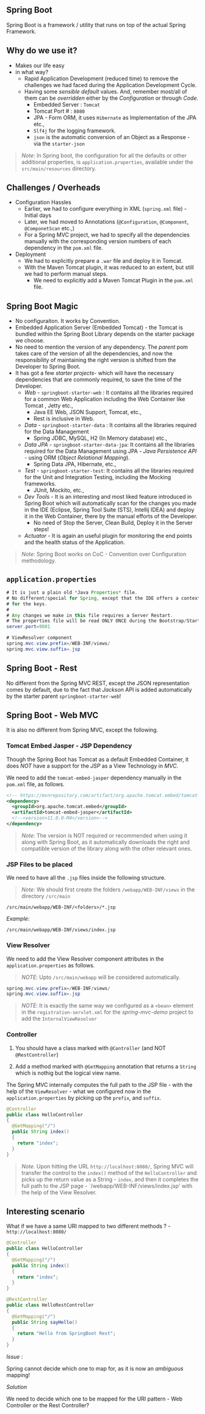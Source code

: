 ## Spring Boot

Spring Boot is a framework / utility that runs on top of the actual Spring Framework.

## Why do we use it?

* Makes our life easy
* in what way?
  - Rapid Application Development (reduced time) to remove the challenges we had faced during the
    Application Development Cycle.
  - Having some *sensible default* values. And, remember most/all of them can be *overridden* either by the _Configuration_ or through _Code_.
    - Embedded Server : `Tomcat`
    - Tomcat Port # : `8080`
    - JPA - Form ORM, it uses `Hibernate` as Implementation of the JPA etc.,
    - `Slf4j` for the logging framework.
    - `json` is the automatic conversion of an Object as a Response - via the `starter-json`

> *Note*: In Spring boot, the configuration for all the defaults or other additional properties, is `application.properties`, available under the `src/main/resources` directory.

## Challenges / Overheads

  - Configuration Hassles
    - Earlier, we had to configure everything in XML (`spring.xml` file) - Initial days
    - Later, we had moved to Annotations (`@Configuration`, `@Component`, `@ComponetScan` etc.,)
    - For a Spring MVC project, we had to specify all the dependencies manually with the corresponding version numbers
      of each dependency in the `pom.xml` file.
  - Deployment
    - We had to explicitly prepare a `.war` file and deploy it in Tomcat.
    - With the Maven Tomcat plugin, it was reduced to an extent, but still we had to perform manual steps.
      - We need to explicitly add a Maven Tomcat Plugin in the `pom.xml` file.

## Spring Boot Magic

  - No configuraiton. It works by Convention.
  - Embedded Application Server (Embedded Tomcat) - the Tomcat is bundled within the Spring Boot Library depends on the starter package we choose.
  - No need to mention the version of any dependency. The *parent* pom takes care of the version of all the dependencies, and now the responsibility of maintaining the right version is shifted from the Developer to Spring Boot.
  - It has got a few *starter projects*- which will have the necessary dependencies that are commonly required, to save the time of the Developer.
    - *Web* - `springboot-starter-web` : It contains all the libraries required for a common Web Application including the Web Container like Tomcat , Jetty etc.,
      - Java EE Web, JSON Support, Tomcat, etc.,
      - Rest is inclusive in Web.
    - *Data* - `springboot-starter-data` : It contains all the libraries required for the Data Management
      - Spring JDBC, MySQL, H2 (In Memory database) etc.,
    - *Data JPA* - `springboot-starter-data-jpa`: It contains all the libraries required for the Data Management using JPA - *Java Persistence API* - using ORM (_Object Relational Mapping_).
      - Spring Data JPA, Hibernate, etc.,
    - *Test* - `springboot-starter-test`: It contains all the libraries required for the Unit and Integration Testing, including the Mocking frameworks.
      - JUnit, Mockito, etc.,
    - *Dev Tools* - It is an interesting and most liked feature introduced in Spring Boot which will automatically scan for the changes you made in the IDE (Eclipse, Spring Tool Suite (STS), Intellij IDEA) and deploy it in the Web Container, there by the manual efforts of the Developer.
      - No need of Stop the Server, Clean Build, Deploy it in the Server steps!
    - *Actuator* - It is again an useful plugin for monitoring the end points and the health status of the Application.

> *Note*: Spring Boot works on CoC - Convention over Configuration methodology.


## `application.properties`

```java
# It is just a plain old *Java Properties* file.
# No different/special for Spring, except that the IDE offers a context sensitive help
# for the keys.
#
# Any changes we make in this file requires a Server Restart.
# The properties file will be read ONLY ONCE during the Bootstrap/Starting phase.
server.port=9001

# ViewResolver component
spring.mvc.view.prefix=/WEB-INF/views/
spring.mvc.view.suffix=.jsp
```

## Spring Boot - Rest

No different from the Spring MVC REST, except the JSON representation comes by default, due to the fact that *Jackson* API is added automatically by the starter parent `springboot-starter-web`!

## Spring Boot - Web MVC

It is also no different from Spring MVC, except the following.

### Tomcat Embed Jasper - JSP Dependency

Though the Spring Boot has Tomcat as a default Embedded Container, it does *NOT* have a support for the *JSP* as a View Technology in _MVC_.

We need to add the `tomcat-embed-jasper` dependency manually in the `pom.xml` file, as follows.

```xml
<!-- https://mvnrepository.com/artifact/org.apache.tomcat.embed/tomcat-embed-jasper -->
<dependency>
  <groupId>org.apache.tomcat.embed</groupId>
  <artifactId>tomcat-embed-jasper</artifactId>
  <!--<version>11.0.0-M4</version>-->
</dependency>
```

> *Note*: The version is NOT required or recommended when using it along with Spring Boot, as it automatically downloads the right and compatible version of the library along with the other relevant ones.

### JSP Files to be placed

We need to have all the `.jsp` files inside the following structure.

> *Note*: We should first create the folders `/webapp/WEB-INF/views` in the directory `/src/main`

```
/src/main/webapp/WEB-INF/<folders>/*.jsp
```

*Example*:

```
/src/main/webapp/WEB-INF/views/index.jsp
```

### View Resolver

We need to add the View Resolver component attributes in the `application.properties` as follows.


> *NOTE*: Upto `/src/main/webapp` will be considered automatically.

```java
spring.mvc.view.prefix=/WEB-INF/views/
spring.mvc.view.suffix=.jsp
```

> *NOTE*: It is exactly the same way we configured as a `<bean>` element in the `registration-servlet.xml` for the *spring-mvc-demo* project to add the `InternalViewResolver`

### Controller

1. You should have a class marked with `@Controller` (and NOT `@RestController`)

2. Add a method marked with `@GetMapping` annotation that returns a `String` which is nothig but the logical view name.

The Spring MVC internally computes the full path to the JSP file - with the help of the `ViewResolver` - what we configured now in the `application.properties` by picking up the `prefix`, and `suffix`.

```java
@Controller
public class HelloController
{
  @GetMapping("/")
  public String index()
  {
    return "index";
  }
}
```

> *Note*. Upon hitting the URL `http://localhost:8080/`, Spring MVC will transfer the control to the `index()` method of the `HelloController` and picks up the return value  as a String - `index`, and then it completes the full path to the JSP page - `/webapp/WEB-INF/views/index.jsp' with the help of the View Resolver.

## Interesting scenario

What if we have a same URI mapped to two different methods ? - `http://localhost:8080/`

```java
@Controller
public class HelloController
{
  @GetMapping("/")
  public String index()
  {
    return "index";
  }
}
```

```java
@RestController
public class HelloRestController
{
  @GetMapping("/")
  public String sayHello()
  {
    return "Hello from SpringBoot Rest";
  }
}
```

*Issue* :

Spring cannot decide which one to map for, as it is now an *ambiguous* mapping!

*Solution*

We need to decide which one to be mapped for the URI pattern - Web Controller or the Rest Controller?
